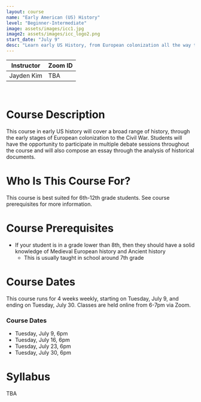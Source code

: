```yaml
---
layout: course
name: "Early American (US) History"
level: "Beginner-Intermediate"
image: assets/images/icc1.jpg
image2: assets/images/icc_logo2.png
start_date: "July 9"
desc: "Learn early US History, from European colonization all the way to the Civil War!"
---
```

<link rel="stylesheet" href="assets/css/table.css">
<table class="styled-table">
    <thead>
        <tr>
            <th>Instructor</th>
            <th>Zoom ID</th>
        </tr>
    </thead>
    <tbody>
        <tr>
            <td>Jayden Kim</td>
            <td>TBA</td>
        </tr>
    </tbody>
</table>
<br/>

# Course Description

This course in early US history will cover a broad range of history, through the early stages of European colonization to the Civil War. Students will have the opportunity to participate in multiple debate sessions throughout the course and will also compose an essay through the analysis of historical documents.

# Who Is This Course For?

This course is best suited for 6th-12th grade students. See course prerequisites for more information.

# Course Prerequisites

- If your student is in a grade lower than 8th, then they should have a solid knowledge of Medieval European history and Ancient history
  - This is usually taught in school around 7th grade

# Course Dates

This course runs for 4 weeks weekly, starting on Tuesday, July 9, and ending on Tuesday, July 30. Classes are held online from 6-7pm via Zoom.

### Course Dates

- Tuesday, July 9, 6pm
- Tuesday, July 16, 6pm
- Tuesday, July 23, 6pm
- Tuesday, July 30, 6pm

# Syllabus

TBA